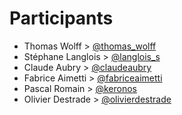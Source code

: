 # Participants

* Thomas Wolff >  [@thomas_wolff](http://twitter.com/thomas_wolff)
* Stéphane Langlois > [@langlois_s](http://twitter.com/langlois_s)
* Claude Aubry > [@claudeaubry](http://twitter.com/claudeaubry)
* Fabrice Aimetti > [@fabriceaimetti](http://twitter.com/fabriceaimetti)
* Pascal Romain > [@keronos](http://twitter.com/keronos)
* Olivier Destrade > [@olivierdestrade](http://twitter.com/olivierdestrade)
